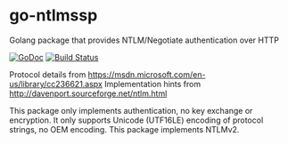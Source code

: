 # go-ntlmssp
Golang package that provides NTLM/Negotiate authentication over HTTP

[![GoDoc](https://godoc.org/github.com/paulmey/go-ntlmssp?status.svg)](https://godoc.org/github.com/paulmey/go-ntlmssp) [![Build Status](https://travis-ci.org/paulmey/go-ntlmssp.svg?branch=dev)](https://travis-ci.org/paulmey/go-ntlmssp)

Protocol details from https://msdn.microsoft.com/en-us/library/cc236621.aspx
Implementation hints from http://davenport.sourceforge.net/ntlm.html

This package only implements authentication, no key exchange or encryption. It
only supports Unicode (UTF16LE) encoding of protocol strings, no OEM encoding.
This package implements NTLMv2.